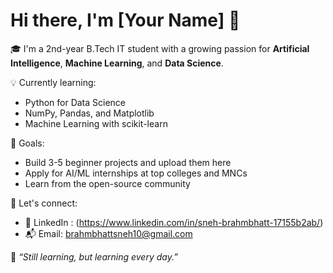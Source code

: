 # Hi there, I'm [Your Name] 👋

🎓 I'm a 2nd-year B.Tech IT student with a growing passion for **Artificial Intelligence**, **Machine Learning**, and **Data Science**.

💡 Currently learning:
- Python for Data Science
- NumPy, Pandas, and Matplotlib
- Machine Learning with scikit-learn

📌 Goals:
- Build 3-5 beginner projects and upload them here
- Apply for AI/ML internships at top colleges and MNCs
- Learn from the open-source community

🚀 Let's connect:
- 💼 LinkedIn : (https://www.linkedin.com/in/sneh-brahmbhatt-17155b2ab/)
- 📬 Email: brahmbhattsneh10@gmail.com

🌱 *“Still learning, but learning every day.”*
